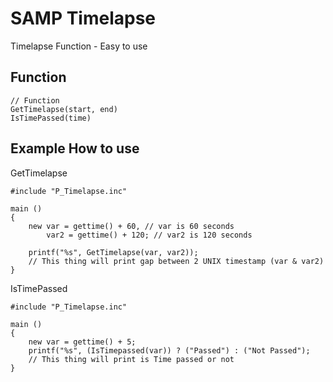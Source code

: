 # SAMP Timelapse

Timelapse Function - Easy to use

## Function

```pawn
// Function
GetTimelapse(start, end)
IsTimePassed(time)
```

## Example How to use

GetTimelapse

```pawn
#include "P_Timelapse.inc"

main ()
{
    new var = gettime() + 60, // var is 60 seconds
        var2 = gettime() + 120; // var2 is 120 seconds

    printf("%s", GetTimelapse(var, var2));
    // This thing will print gap between 2 UNIX timestamp (var & var2)
}
````

IsTimePassed

```pawn
#include "P_Timelapse.inc"

main ()
{
    new var = gettime() + 5;
    printf("%s", (IsTimepassed(var)) ? ("Passed") : ("Not Passed");
    // This thing will print is Time passed or not
}
````
